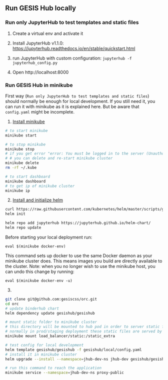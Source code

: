 ## Run GESIS Hub locally

### Run only JupyterHub to test templates and static files

1. Create a virtual env and activate it

2. Install JupyterHub v1.1.0: https://jupyterhub.readthedocs.io/en/stable/quickstart.html

3. run JupyterHub with custom configuration: `jupyterhub -f jupyterhub_config.py`

4. Open http://localhost:8000

### Run GESIS Hub in minikube

First way (`Run only JupyterHub to test templates and static files`) should normally be enough for local 
development. If you still need it, you can run it with minikube as it is explained here. But be aware that 
`config.yaml` might be incomplete.

1. [Install minikube](https://kubernetes.io/docs/tasks/tools/install-minikube/)

```bash
# to start minikube
minikube start

# to stop minikube
minikube stop
# if you get error "error: You must be logged in to the server (Unauthorized)", 
# # you can delete and re-start minikube cluster
minikube delete
rm -rf ~/.kube

# to start dashboard
minikube dashboard
# to get ip of minikube cluster
minikube ip
```

2. [Install and initialize helm](https://github.com/jupyterhub/binderhub/blob/master/CONTRIBUTING.md#one-time-installation)
```bash
curl https://raw.githubusercontent.com/kubernetes/helm/master/scripts/get | bash
helm init

helm repo add jupyterhub https://jupyterhub.github.io/helm-chart/
helm repo update
```
Before starting your local deployment run:

`eval $(minikube docker-env)`

This command sets up docker to use the same Docker daemon as your minikube cluster does. 
This means images you build are directly available to the cluster. 
Note: when you no longer wish to use the minikube host, you can undo this change by running:

`eval $(minikube docker-env -u)`

3. 
```bash
git clone git@github.com:gesiscss/orc.git
cd orc
# update binderhub chart
helm dependency update gesishub/gesishub

# mount static folder to minikube cluster
# this directory will be mounted to hub pod in order to server static files
# normally in prod/staging deployment these static files are served by nginx
minikube mount load_balancer/static:/static_extra

# test config for local development
helm template gesishub/gesishub -f gesishub/local/config.yaml
# install it in minikube cluster
helm upgrade --install --namespace=jhub-dev-ns jhub-dev gesishub/gesishub --debug -f gesishub/local/config.yaml

# run this command to reach the application
minikube service --namespace=jhub-dev-ns proxy-public
```
